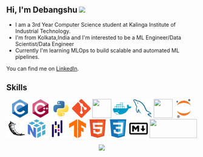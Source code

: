 ## Hi, I'm Debangshu <img src="https://raw.githubusercontent.com/MartinHeinz/MartinHeinz/master/wave.gif" width="30px">

* I am a 3rd Year Computer Science student at Kalinga Institute of Industrial Technology.
* I'm from Kolkata,India and I'm interested to be a ML Engineer/Data Scientist/Data Engineer
* Currently I'm learning MLOps to build scalable and automated ML pipelines.

You can find me on [LinkedIn](https://www.linkedin.com/in/debangshu-bhattacharjee-061816219/).

## Skills
<p align="center">
	<img src='https://github.com/devicons/devicon/blob/master/icons/c/c-original.svg' width=50px height=50px> 
	<img src='https://github.com/devicons/devicon/blob/master/icons/cplusplus/cplusplus-original.svg' width=50px height=50px>
	<img src='https://github.com/devicons/devicon/blob/master/icons/python/python-original.svg' width=50px height=50px> 
	<img src='https://github.com/devicons/devicon/blob/master/icons/git/git-original.svg' width=50px height=50px> 
	<img src='https://pbs.twimg.com/profile_images/1176455256869412866/Xu7llkL3.png' width=50px height=50px>
	<img src='https://github.com/devicons/devicon/blob/master/icons/docker/docker-plain.svg' width=50px height=50px>
	<img src='https://github.com/devicons/devicon/blob/master/icons/mysql/mysql-original.svg' width=50px height=50px> 
	<img src='https://pbs.twimg.com/profile_images/1268207088683020288/d9agkn4h.jpg' width=50px height=50px> 
	<img src='https://github.com/devicons/devicon/blob/master/icons/jupyter/jupyter-original.svg' width=50px height=50px> 
	<img src='https://github.com/devicons/devicon/blob/master/icons/flask/flask-original.svg' width=50px height=50px> 
	<img src='https://github.com/devicons/devicon/blob/master/icons/numpy/numpy-original.svg' width=50px height=50px>
	<img src='https://github.com/devicons/devicon/blob/master/icons/pandas/pandas-original.svg' width=50px height=50px> 
	<img src='https://github.com/devicons/devicon/blob/master/icons/tensorflow/tensorflow-original.svg' width=50px height=50px>
	<img src='https://github.com/devicons/devicon/blob/master/icons/html5/html5-original.svg' width=50px height=50px>
	<img src='https://github.com/devicons/devicon/blob/master/icons/css3/css3-original.svg' width=50px height=50px>
	<img src='https://github.com/devicons/devicon/blob/master/icons/markdown/markdown-original.svg' width=50px height=50px> 
	<img src='https://i.stack.imgur.com/zHFFO.png' width=125px height=50px> 
</p>

<p align="center">
	<img src="https://github-readme-stats.vercel.app/api/top-langs/?username=DebangshuB&layout=compact&theme=gruvbox">
</p>
